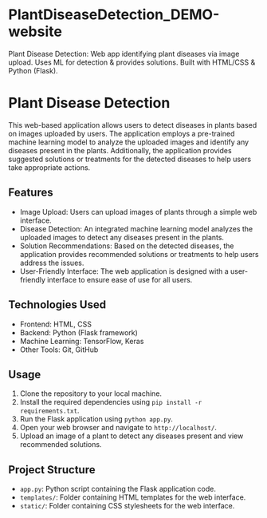# PlantDiseaseDetection_DEMO-website
 Plant Disease Detection: Web app identifying plant diseases via image upload. Uses ML for detection &amp; provides solutions. Built with HTML/CSS &amp; Python (Flask).
# Plant Disease Detection

This web-based application allows users to detect diseases in plants based on images uploaded by users. The application employs a pre-trained machine learning model to analyze the uploaded images and identify any diseases present in the plants. Additionally, the application provides suggested solutions or treatments for the detected diseases to help users take appropriate actions.

## Features
- Image Upload: Users can upload images of plants through a simple web interface.
- Disease Detection: An integrated machine learning model analyzes the uploaded images to detect any diseases present in the plants.
- Solution Recommendations: Based on the detected diseases, the application provides recommended solutions or treatments to help users address the issues.
- User-Friendly Interface: The web application is designed with a user-friendly interface to ensure ease of use for all users.

## Technologies Used
- Frontend: HTML, CSS
- Backend: Python (Flask framework)
- Machine Learning: TensorFlow, Keras
- Other Tools: Git, GitHub

## Usage
1. Clone the repository to your local machine.
2. Install the required dependencies using `pip install -r requirements.txt`.
3. Run the Flask application using `python app.py`.
4. Open your web browser and navigate to `http://localhost/`.
5. Upload an image of a plant to detect any diseases present and view recommended solutions.

## Project Structure
- `app.py`: Python script containing the Flask application code.
- `templates/`: Folder containing HTML templates for the web interface.
- `static/`: Folder containing CSS stylesheets for the web interface.


